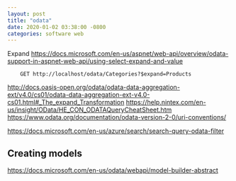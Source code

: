 ```yaml
---
layout: post
title: "odata"
date: 2020-01-02 03:38:00 -0800
categories: software web
---
```


Expand
https://docs.microsoft.com/en-us/aspnet/web-api/overview/odata-support-in-aspnet-web-api/using-select-expand-and-value

```
    GET http://localhost/odata/Categories?$expand=Products
```


http://docs.oasis-open.org/odata/odata-data-aggregation-ext/v4.0/cs01/odata-data-aggregation-ext-v4.0-cs01.html#_The_expand_Transformation
https://help.nintex.com/en-us/insight/OData/HE_CON_ODATAQueryCheatSheet.htm
https://www.odata.org/documentation/odata-version-2-0/uri-conventions/

https://docs.microsoft.com/en-us/azure/search/search-query-odata-filter

## Creating models 
https://docs.microsoft.com/en-us/odata/webapi/model-builder-abstract


